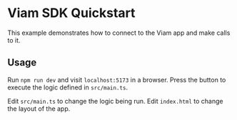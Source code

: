 # Viam SDK Quickstart

This example demonstrates how to connect to the Viam app and make calls to it.

## Usage

Run `npm run dev` and visit `localhost:5173` in a browser. Press the button to execute the logic defined in `src/main.ts`.

Edit `src/main.ts` to change the logic being run. Edit `index.html` to change the layout of the app.
